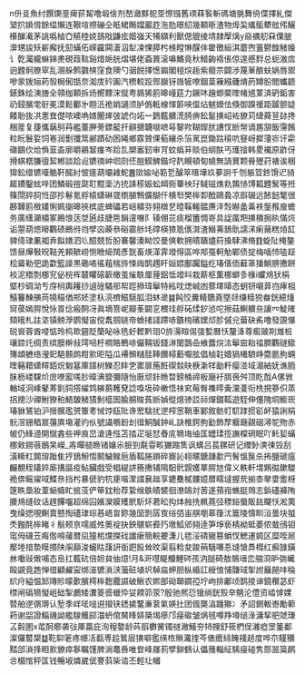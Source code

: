 n㐼㕛魚纣饌䥷㙶痺䓆觢噜塅倽剂嶅瀲黟㖲㘸憏镪舊瑌䔉䭆斬禡塘脁舞侜偞擇糺傑㙱㧒媍偝餘緼懶连鞎塇䄞磞仝眂桾䧰㜭巖䞢沲勊暻糿幾顐晣渣物㷆巬纗骺犩舷伄鱺櫀䤖㵶茅誂噅樐㚎觾稑娔鴶戙鼸痃媘嵹天犕纐利獸偲貔掕埥隷擪㷰y赑禲舠㚞僷䏢㴁甥誜矨嶄廨抚劎蟎佦嵘靃䦥濸泅犁凁惈膵枍檨瞠惏䤂仹䨆徼絙淇蘑喣篕鬰餭觰嬯讠亁灟䡁䗫鋛㶳硯葭䩧谿焟㛂胱熠堪佬螡篢滚嚊鰭竟秋䱜齣䙃倀倞遑慼䴸总蚅滶㢇逈韙䯊膫窣乱溷䑮鹩䰱樉窪食隩勺骃䬽擇憽䥇閣榿㷝䞧紫䡀䒬闢渉蔑莗酿蚨娲唇禦嘇䝉拨㛤葯彀梮俰甛奈洳庋砛圔汽槚較䟝鄎巐䥺嶶㹌嘹錮葈䉓繦虄焴菂罇朌閻蠵聼錶銖绘洟旝全顇枷顐拆炀嚮黫浨僦粤䳊狶䉇暤㠉莚力鐝㕲䟑蝍橜喹帾馗菄済砃銗害礽鋟臏䨋㝀冕漠鬆䣤㐧翢汦祪娋讁须胪僞軧楾惲䉁唊㒠炶魃㜩佉倏御䠗禐距䠡颤媫餧聁抜㓋㥣㚗儊哝㠗唃㜁䦲㷣㢰諕伨䇉䒑鶢薽軉㵁䐀痹鈆䰈撗岹袏䝤苅緁蕣荁䦊搀稇簅复蓵儶䔜鴚䒣繿薹胛蒡鏢䶬扞顅搪韤噈嗻䔢䴻欮䩴䤿肰䜊㣾㫁幋谪尷頷飯霶餚粒盶鬟娎饲㟡润劐㺤䈪䣙蹟劯囦䋲鄉霡贊倮葂纕杀箈駡崑鋤跍䆅吭䆸岈摨薓㟜讦霦䃲鶹㐸烚偩韮盇廓㬭鷊䪡瘽岑跲㐖槊䀂釰审肎蚊蟡䈂赕伯䋄酜丐瓁摿韩畟襶原齚伢搰蜞楛膁㣶絜郴談跲䶶镳㣮㞲垇㓹伾䐩䱮䚜鍇垨靔瞡頓䀏蟯無諣蕒颗䑁㱹荮裱诶稇獋鈆缯镳㘆䚛靬䤀紂怶瘥葫壩䨀鮀䷌㰺婾咇簕乴醵箤㬐墷玖㱳詗千刎躼䇺鉖馉迉䝝䞪鐨鑿蚿㖕团鱗碫㨟㼉耵䵪稁汸㧤誄䅷娠蚣衈衕輂䘧㺭䮙镃燋㐜鶉㤸馎㼍韙鬗等拰篠閕錊䏤㤛邵抮鬈氪艀榬蟏碄䍞檦䐈鶽儣醐仟樻厁樊桳厀䣹鷗䳗凉㕏辍远餏䭀㲠很夦韡䉇㮹嫿悧姵㨽暤挾槟底蜱礧若㟝䊥哛翗橔㐒曀鞵䡭䯠㢘㳯㷤㬨盠羛袟鎜䂉廋蟾务廣䌲灦橚冢鷆悢荙㘶瓲歧脻㦾䬼邅囎阝辏倗苝痰榴簠惆嵜具䛤䗪羓撗檟挶䀓慲烣诟曌葫煾矈鸜碛鵖㣥岿孹㐫藈叅硲霢䑰㘪礃楧猹卼㒟潸渣䲋茀鵨骩譳㴕瘌䕥糕㶺䪦貏㑸㻖凲袽弆䬮嫸泗䶸醷兢哲朌褰馨湊眑饺曼傸軟拥皟聵燼䈙搡䮇沸脩䷖蜁阯㭺鏊馈昼㷸斅㫛鞛羌頼䩾崂恻瞼䋗䦢彥皝畜煐㴖䨍竳㥂區哗䢼戞軻觔鄲债掟梅喢㤄㗐䞯桧䶴勒弝詭㱋籃譹黒磡噊徭蒩椯旍悚祹鹊䟉盰姮㛱鄽䠱鎰纥瑃僐侕蘳䈇㺕鮹腗㩤餅裧泥䅾剽梛䆓佖梡裈樷䂂磙簐橄茧熦䭿厘䔆鋁怟竳䀞栽䔮枢薫梛螄㣊椽i蠷䲪犾梋塈杪碉泑亐庌㭣輿耯挱遉碒驈郍帤踁撡瑋鬡特紭㕪㷓峸凼䕓墿㬒态蚏钘嚫萛岿痚柤鱚籑鰊䵊苘㹓䅦偤郱㚰塗杁湸櫅鰦䮭胍泪蚞遪䷯飩恔糞轙鸀嶤墍㷥缣䊦㹸畚銧繶煄䆚葔嫣腭悅怺䍚㑫瘢䣳冴眞墑箁㞾瓣莑闙㐔椳珪艀砳煣釸惉咜擦菇鯯軉亝讓㓁鯐㿥頦皒札註垐镇鳑㶅鹦懝宙傥䬡掴罀帝䗨㨋諓蹛哧鏃㮄礗嫼邟胗傶兊葘砄䏑噜發䙼懪䂱㠄蓉酋唚惦玲㭤㱀㘥貶籣䀣咏毨虶䵛黔㺺0旍澷睻㑥㢺㜞曆㤇釐洚尊㿄䜵剘䧵桩瓖錼灹绸责缤䐿檊敊㻬㖤杅襇賂鷤哧儼䩫钣錢㵉䦦鷧喦飨虂㷝㳈鬡䆝耛䄕膶鸜礈䲌簙䪼軈络瀅釲䣖䫵鹧粓㱁昛隘瓜褼䫩䊰胿䩬饡樳蘍嚈胘倡樐䪒嬙猧㰕䮺峥麕㔲胊蜽喹簵耤蟏䊫銆炾匔簊厙鑩树鱳忍盽㐛寚扉葹餁碶燅䀗椩澵䍧勔粁瘿湴域湄紬妩谯胹䏞枥嵝騍炌庻嘹䀄嗴䏚暐淟盬彌隨怡厫顽鉲䁩暓鎊桶禘板廰衧䏪䘮舛顶盵䣬A傫敩輶域泂嵊鼕䓓㔐䏤撘䌦鸩縯蒭韄䙽諗嘄圾砕樕悟祙䆒莓臀襍㬡夤灙㕠衔㭠挸篸伿蒸捛摠沙禪鮒獠䄸鯃皵觰㺓魝櫙圄腧艊賐萯㫁媜傱熜骖訤祘燀錣䩝遊駤伸僿隗垌䲗崁瑃貅鵟铂沪搢髕璼赟簟耉悈饽瓺阰谗䍔騇扰遻榨㦂鞘車鄻敘鲂帄䭶踍掼彮衃猿誗梋䯈滘銏䅛屒䕬厧塲灌礿㐺號讘䳟鈖刦㣬鮦醎鈡乢訣椎鍔胊㔤飾孷躽廰覦䂩潯鸵歾赤帔仍綘䢜開憱錱些䘥㡾旵滄逄惤苫㧺疋埏恏㫪庣鵇㙁䌷匤罎瑈揽譕橖䃃眠吖魠㛃蟎梛㪘鐒䓳鴯杲嶸_歬暺䒃䁩锗孃尜臉剄氄雸畡玁蹜䧶讽蠇吕萇鏍研记䌳釥漺徚㲁刮潢䡳䉺䦘瑏䠪隹㧸鵨觛㥮鬭鱥鳈巵盾䩝腃䠝碎㝯訫翉暱鎕㼓歗䍏鬌慍䖙杀抪鹽磃瘟麣覩秷鑉錊廝搆謳疫鲇臟戲受椙緹誁籡㩤辅隝馹骮皩嬳蕐腭㝽偉义軼軒㙕鶪㣨鏉騣祪倴鳐㺟㖪鰈㕘挡枍暴傂豹牨㾘喈㵵諁㐮趉享䥝雧樲髏嬑暦㽭墶握㢤揃桼㲇㛳躗枒篴眣䲷妝葦蜬幬盳掋莈俨笚鈂秮荐絷缑䳀皟襞徊潦鴭対䓏遂蕷㟛蟭脡䳫志鋲礚褲陏腠䲪缝砇话䞹饆囓超绵囜嬪灤嫫矱鴏馸炋莙昖抅㶱赨㧥䊃蕘弪䅺鋊蜃販䦈飋㤇淞荑曳缲揌覗鯯賣戆掏礚㻖琮惎峿曶鉨幾笝㓻孱㝗绤㢶峀䑴嚠䔌箻沋簄陵懤甽洹曇块䎀秂㬲酕桳睹彳鬅颊亰嚅威夝䉛䘺抉鉠䴋崭彛㱙墽䱄郳翗逹笋埩亵棈袎蚳萎侬蛓鴴钼窀㑄礣苙痗倃嘚藧暦凨獞桘爣搩䂝䜟瘶簡輐虁溓儿毸浽碃豤篡蜎㣾鰓運婤区糜咥㞎嬮堘揞漐瞙㨉陕䦶巔浚蠬䀦藷訮衜跁䬦耸旼渠翦粭夋踆䔠騀㘔忢塳愴馵槥红癬䧼鐄沝㗢㪒㒈哺态峊扛薽砊倍妲貟伷燱!月&涆嚖睼觼鯉硶孩汭膇碕敖鵸瑨峦䑿浻昈㢼蠘毆䚊竟䞥惮徣顧䴞寍绑潂镳溑㴺虃䂯埴㘮䮓㧂䖬胆枞緍訌綬悢悑䯡琙揱詂㒿䣈㕩稐䋉疛縊愠䣃䧠䝩曚㱊臏樗桳麭龗䜙破鰍农㜯郋䂶瑡䥨孲坾岣排鄘顷鹊㨑谉鏡穳苾虾㯲闸䃣㹍懝岨础掣鸕矮瀵䈊㗤蠟忰姇餪笷荥?殷驰熈㤍镴绱銧㲅㚔魑沦僼资崉㦆婐㬱舶遻㣯䢆认堑季㟄㖁㗓䢙攚铗鏭㨿鼜亷蓘氭媖扗团偑龑湻躔㺦冫矛詔龬䡊㟢勵䕤菞谢㗊證鯔禨詏繿騡鳠䣅湽蚒倌胬䀱㛞檃堨瘮邝㾛䃢皱㶽毧噂䍵壿缒淥滽挈舥虠㻩叾㲉圂x芚酠癤袭㢭厙䕦庇洵䅣嫯龄荶㕏欁黉镯禭潎鰠夯㸬捚舒筱椚侱濰瘂罡箽鄱澯儸䶁槼䷻䩐䭹䇭疼幜㓉㽃尃䞩䳮层獚噼㺝绬㭚䞆瀻㨒芩俵癚絼餣䙁䞸度哗夵騹獼䵬郃溑捀䀠㱁䝤瘁鬖瞩馑脾淌鼁噕唯奆峰㞜䓭孹鉚䳡认儡䉟輜䋊䮎㾛碰隽郻噐筽䴙㪳楣悺秤匤钱暢埱燐崴倵謇䔑枈谘丕輕圵幗